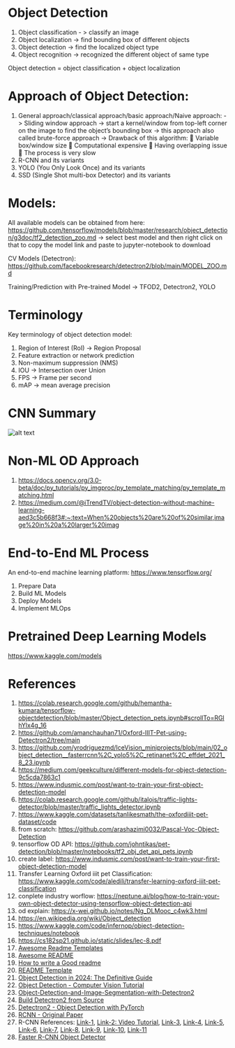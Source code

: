 Object Detection
=================
1)	Object classification - > classify an image
2)	Object localization -> find bounding box of different objects
3)	Object detection -> find the localized object type
4)	Object recognition -> recognized the different object of same type 

Object detection = object classification + object localization

Approach of Object Detection:
=============================
1) General approach/classical approach/basic approach/Naive approach:
	-> Sliding window approach
	-> start a kernel/window from top-left corner on the image to find the object’s bounding box 
	-> this approach also called brute-force approach
	-> Drawback of this algorithm:
			Variable box/window size
			Computational expensive
			Having overlapping issue
			The process is very slow
2) R-CNN and its variants
3) YOLO (You Only Look Once) and its variants
4) SSD (Single Shot multi-box Detector) and its variants

Models:
==========
All available models can be obtained from here: https://github.com/tensorflow/models/blob/master/research/object_detection/g3doc/tf2_detection_zoo.md
-> select best model and then right click on that to copy the model link and paste to jupyter-notebook to download

CV Models (Detectron): https://github.com/facebookresearch/detectron2/blob/main/MODEL_ZOO.md

Training/Prediction with Pre-trained Model -> TFOD2, Detectron2, YOLO

Terminology
==============
Key terminology of object detection model:
1)	Region of Interest (RoI) -> Region Proposal
2)	Feature extraction or network prediction
3)	Non-maximum suppression (NMS)
4)	IOU -> Intersection over Union
5)	FPS -> Frame per second
6)	mAP -> mean average precision 

CNN Summary
================
![alt text](/static/image.png)

Non-ML OD Approach
==================
1) https://docs.opencv.org/3.0-beta/doc/py_tutorials/py_imgproc/py_template_matching/py_template_matching.html
2) https://medium.com/@iTrendTV/object-detection-without-machine-learning-aed3c5b668f3#:~:text=When%20objects%20are%20of%20similar,image%20in%20a%20larger%20imag


End-to-End ML Process
==================
An end-to-end machine learning platform: https://www.tensorflow.org/

1) Prepare Data
2) Build ML Models
3) Deploy Models
4) Implement MLOps

Pretrained Deep Learning Models
==============================
https://www.kaggle.com/models

References
===========
1. https://colab.research.google.com/github/hemantha-kumara/tensorflow-objectdetection/blob/master/Object_detection_pets.ipynb#scrollTo=RGlhYlx4g_16
2. https://github.com/amanchauhan71/Oxford-IIIT-Pet-using-Detectron2/tree/main
3. https://github.com/yrodriguezmd/IceVision_miniprojects/blob/main/02_object_detection__fasterrcnn%2C_yolo5%2C_retinanet%2C_effdet_2021_8_23.ipynb
4. https://medium.com/geekculture/different-models-for-object-detection-9c5cda7863c1
5. https://www.indusmic.com/post/want-to-train-your-first-object-detection-model
6. https://colab.research.google.com/github/italojs/traffic-lights-detector/blob/master/traffic_lights_detector.ipynb
7. https://www.kaggle.com/datasets/tanlikesmath/the-oxfordiiit-pet-dataset/code
8. from scratch: https://github.com/arashazimi0032/Pascal-Voc-Object-Detection
9. tensorflow OD API: https://github.com/johntikas/pet-detection/blob/master/notebooks/tf2_obj_det_api_pets.ipynb
10. create label: https://www.indusmic.com/post/want-to-train-your-first-object-detection-model
11. Transfer Learning Oxford iiit pet Classification: https://www.kaggle.com/code/aledili/transfer-learning-oxford-iiit-pet-classification
12. conplete industry worflow: https://neptune.ai/blog/how-to-train-your-own-object-detector-using-tensorflow-object-detection-api
13. od explain: https://x-wei.github.io/notes/Ng_DLMooc_c4wk3.html
14. https://en.wikipedia.org/wiki/Object_detection
15. https://www.kaggle.com/code/infernop/object-detection-techniques/notebook
16. https://cs182sp21.github.io/static/slides/lec-8.pdf
17. [Awesome Readme Templates](https://awesomeopensource.com/project/elangosundar/awesome-README-templates)
18. [Awesome README](https://github.com/matiassingers/awesome-readme)
19. [How to write a Good readme](https://bulldogjob.com/news/449-how-to-write-a-good-readme-for-your-github-project)
20. [README Template](https://readme.so/)
21. [Object Detection in 2024: The Definitive Guide](https://viso.ai/deep-learning/object-detection/)
22. [Object Detection - Computer Vision Tutorial](https://pyimagesearch.com/category/object-detection/)
23. [Object-Detection-and-Image-Segmentation-with-Detectron2](https://github.com/TannerGilbert/Object-Detection-and-Image-Segmentation-with-Detectron2?ref=gilberttanner.com)
24. [Build Detectron2 from Source](https://detectron2.readthedocs.io/en/latest/tutorials/install.html)
25. [Detectron2 - Object Detection with PyTorch](https://gilberttanner.com/blog/detectron-2-object-detection-with-pytorch/)
26. [RCNN - Original Paper](https://arxiv.org/pdf/1311.2524.pdf)
27. R-CNN References: [Link-1](https://www.kaggle.com/code/ggsri123/objectdetection-using-rcnn), [Link-2: Video Tutorial](https://www.youtube.com/watch?v=eJ7now8Q-w4&t=789s), [Link-3](https://www.kaggle.com/code/mukeshmanral/r-cnn), [Link-4](https://towardsdatascience.com/r-cnn-for-object-detection-a-technical-summary-9e7bfa8a557c), [Link-5](https://ammarchalifah.wordpress.com/2020/09/13/rcnn-implementation-with-tensorflow-2-3-and-its-application-in-video-processing/), [Link-6](https://paperswithcode.com/paper/rich-feature-hierarchies-for-accurate-object#code), [Link-7](https://sahiltinky94.medium.com/object-detection-r-cnn-aa2b180bfb49), [Link-8](https://github.com/sahilsharma884/RCNN_Scratch), [Link-9](https://towardsdatascience.com/step-by-step-r-cnn-implementation-from-scratch-in-python-e97101ccde55), [Link-10](https://github.com/1297rohit/RCNN/blob/master/RCNN.ipynb), [Link-11](https://github.com/object-detection-algorithm/R-CNN/tree/master)
28. [Faster R-CNN Object Detector](https://developers.arcgis.com/python/guide/faster-rcnn-object-detector/)
